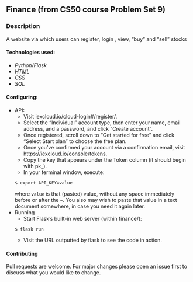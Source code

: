## Finance (from CS50 course Problem Set 9)

### Description
A website via which users can register, login , view, “buy” and “sell” stocks

#### Technologies used:
- *Python/Flask*
- *HTML*
- *CSS*
- *SQL*

#### Configuring:
- API:
	- Visit iexcloud.io/cloud-login#/register/.
	- Select the “Individual” account type, then enter your name, email address, and a password, and click “Create account”.
	- Once registered, scroll down to “Get started for free” and click “Select Start plan” to choose the free plan.
	- Once you’ve confirmed your account via a confirmation email, visit https://iexcloud.io/console/tokens.
	- Copy the key that appears under the Token column (it should begin with pk_).
	- In your terminal window, execute:
	```
	$ export API_KEY=value
	```
	where ```value``` is that (pasted) value, without any space immediately before or after the ```=```. You also may wish to paste that value in a text document somewhere, in case you need it again later.
- Running
	- Start Flask’s built-in web server (within finance/):
	```
	$ flask run
	```
	- Visit the URL outputted by flask to see the code in action. 

#### Contributing
Pull requests are welcome. For major changes please open an issue first to discuss what you would like to change.